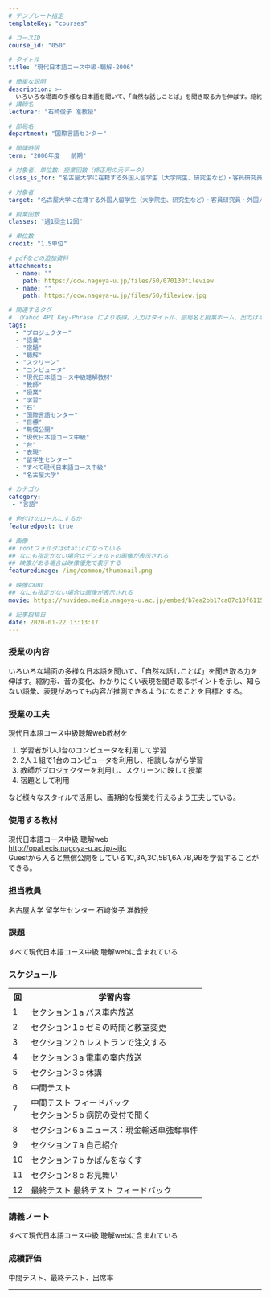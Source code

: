 ```yaml
---
# テンプレート指定
templateKey: "courses"

# コースID
course_id: "050"

# タイトル
title: "現代日本語コース中級-聴解-2006"

# 簡単な説明
description: >-
  いろいろな場面の多様な日本語を聞いて、「自然な話しことば」を聞き取る力を伸ばす。縮約形、音の変化、わかりにくい表現を聞き取るポイントを示し、知らない語彙、表現があっても内容が推測できるようになることを目標とする。 ....
# 講師名
lecturer: "石崎俊子 准教授"

# 部局名
department: "国際言語センター"

# 開講時限
term: "2006年度	前期"

# 対象者、単位数、授業回数（修正用の元データ）
class_is_for: "名古屋大学に在籍する外国人留学生（大学院生、研究生など）・客員研究員・外国人教師で、日本語のレベルが初中級終了程度の人 (留学生センターの実施するプレースメントテストに合格しなければいけない) もしくは留学生センターのSJ200を終了した人, 1.5単位、週1回全12回"

# 対象者
target: "名古屋大学に在籍する外国人留学生（大学院生、研究生など）・客員研究員・外国人教師で、日本語のレベルが初中級終了程度の人 (留学生センターの実施するプレースメントテストに合格しなければいけない) もしくは留学生センターのSJ200を終了した人,"

# 授業回数
classes: "週1回全12回"

# 単位数
credit: "1.5単位"

# pdfなどの追加資料
attachments:
  - name: "" 
    path: https://ocw.nagoya-u.jp/files/50/070130fileview
  - name: "" 
    path: https://ocw.nagoya-u.jp/files/50/fileview.jpg

# 関連するタグ
# （Yahoo API Key-Phrase により取得。入力はタイトル、部局名と授業ホーム、出力はキーフレーズ（tags））
tags:
  - "プロジェクター"
  - "語彙"
  - "宿題"
  - "聴解"
  - "スクリーン"
  - "コンピュータ"
  - "現代日本語コース中級聴解教材"
  - "教師"
  - "授業"
  - "学習"
  - "石"
  - "国際言語センター"
  - "目標"
  - "無償公開"
  - "現代日本語コース中級"
  - "台"
  - "表現"
  - "留学生センター"
  - "すべて現代日本語コース中級"
  - "名古屋大学"

# カテゴリ
category:
 - "言語"

# 色付けのロールにするか
featuredpost: true

# 画像
## rootフォルダはstaticになっている
## なにも指定がない場合はデフォルトの画像が表示される
## 映像がある場合は映像優先で表示する
featuredimage: /img/common/thumbnail.png

# 映像のURL
## なにも指定がない場合は画像が表示される
movie: https://nuvideo.media.nagoya-u.ac.jp/embed/b7ea2bb17ca07c10f611511e4423b523b21bb71b

# 記事投稿日
date: 2020-01-22 13:13:17
---
```


### 授業の内容

いろいろな場面の多様な日本語を聞いて、「自然な話しことば」を聞き取る力を伸ばす。縮約形、音の変化、わかりにくい表現を聞き取るポイントを示し、知らない語彙、表現があっても内容が推測できるようになることを目標とする。


### 授業の工夫

現代日本語コース中級聴解web教材を

  1. 学習者が1人1台のコンピュータを利用して学習
  2. 2人１組で1台のコンピュータを利用し、相談しながら学習
  3. 教師がプロジェクターを利用し、スクリーンに映して授業
  4. 宿題として利用

など様々なスタイルで活用し、画期的な授業を行えるよう工夫している。





### 使用する教材

現代日本語コース中級 聴解web  
<http://opal.ecis.nagoya-u.ac.jp/~ijlc>  
Guestから入ると無償公開をしている1C,3A,3C,5B1,6A,7B,9Bを学習することができる。 

### 担当教員

名古屋大学 留学生センター 石&#xFA11;俊子 准教授

### 課題

すべて現代日本語コース中級 聴解webに含まれている


<h3>スケジュール</h3>
<table class="basic" width="455">
<tr>
<th width="20" class="center">回</th><th class="center">学習内容</th>
</tr>
<tr>
<td class="center">1</td><td>セクション１a バス車内放送</td>
</tr>
<tr>
<td class="center">2</td><td>セクション１c ゼミの時間と教室変更</td>
</tr>
<tr>
<td class="center">3</td><td>セクション２b レストランで注文する</td>
</tr>
<tr>
<td class="center">4</td><td>セクション３a 電車の案内放送</td>
</tr>
<tr>
<td class="center">5</td><td>セクション３c 休講</td>
</tr>
<tr>
<td class="center">6</td><td>中間テスト</td>
</tr>
<tr>
<td class="center">7</td><td>中間テスト フィードバック<br>セクション５b 病院の受付で聞く</td>
</tr>
<tr>
<td class="center">8</td><td>セクション６a ニュース：現金輸送車強奪事件</td>
</tr>
<tr>
<td class="center">9</td><td>セクション７a 自己紹介</td>
</tr>
<tr>
<td class="center">10</td><td>セクション７b かばんをなくす</td>
</tr>
<tr>
<td class="center">11</td><td>セクション８c お見舞い</td>
</tr>
<tr>
<td class="center">12</td><td>最終テスト 最終テスト フィードバック</td>
</tr>
</table>


### 講義ノート

すべて現代日本語コース中級 聴解webに含まれている





### 成績評価

中間テスト、最終テスト、出席率





-----
